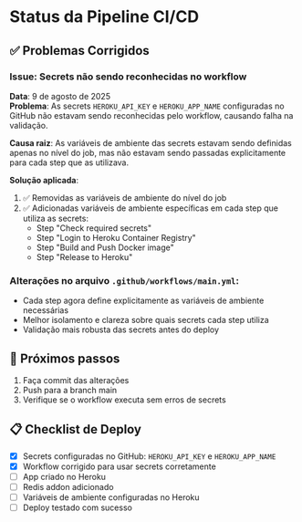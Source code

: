# Status da Pipeline CI/CD

## ✅ Problemas Corrigidos

### Issue: Secrets não sendo reconhecidas no workflow
**Data**: 9 de agosto de 2025  
**Problema**: As secrets `HEROKU_API_KEY` e `HEROKU_APP_NAME` configuradas no GitHub não estavam sendo reconhecidas pelo workflow, causando falha na validação.

**Causa raiz**: As variáveis de ambiente das secrets estavam sendo definidas apenas no nível do job, mas não estavam sendo passadas explicitamente para cada step que as utilizava.

**Solução aplicada**:
1. ✅ Removidas as variáveis de ambiente do nível do job
2. ✅ Adicionadas variáveis de ambiente específicas em cada step que utiliza as secrets:
   - Step "Check required secrets" 
   - Step "Login to Heroku Container Registry"
   - Step "Build and Push Docker image"
   - Step "Release to Heroku"

### Alterações no arquivo `.github/workflows/main.yml`:
- Cada step agora define explicitamente as variáveis de ambiente necessárias
- Melhor isolamento e clareza sobre quais secrets cada step utiliza
- Validação mais robusta das secrets antes do deploy

## 🚀 Próximos passos
1. Faça commit das alterações
2. Push para a branch main
3. Verifique se o workflow executa sem erros de secrets

## 📋 Checklist de Deploy
- [x] Secrets configuradas no GitHub: `HEROKU_API_KEY` e `HEROKU_APP_NAME`
- [x] Workflow corrigido para usar secrets corretamente
- [ ] App criado no Heroku
- [ ] Redis addon adicionado
- [ ] Variáveis de ambiente configuradas no Heroku
- [ ] Deploy testado com sucesso